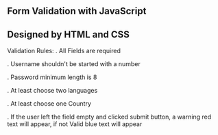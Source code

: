 ## Form Validation with JavaScript
## Designed by HTML and CSS


Validation Rules:
. All Fields are required

. Username shouldn't be started with a number

. Password minimum length is 8

. At least choose two languages

. At least choose one Country

. If the user left the field empty and clicked submit button, a warning red text will appear, if not Valid blue text will appear